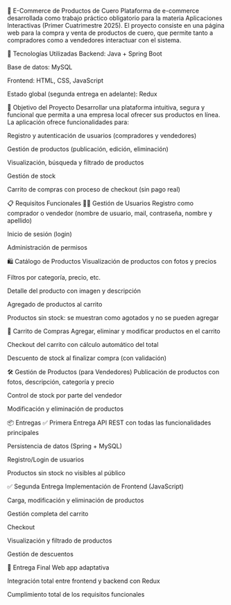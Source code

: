 👜 E-Commerce de Productos de Cuero
Plataforma de e-commerce desarrollada como trabajo práctico obligatorio para la materia Aplicaciones Interactivas (Primer Cuatrimestre 2025).
El proyecto consiste en una página web para la compra y venta de productos de cuero, que permite tanto a compradores como a vendedores interactuar con el sistema.

🚀 Tecnologías Utilizadas
Backend: Java + Spring Boot

Base de datos: MySQL

Frontend: HTML, CSS, JavaScript

Estado global (segunda entrega en adelante): Redux

📌 Objetivo del Proyecto
Desarrollar una plataforma intuitiva, segura y funcional que permita a una empresa local ofrecer sus productos en línea.
La aplicación ofrece funcionalidades para:

Registro y autenticación de usuarios (compradores y vendedores)

Gestión de productos (publicación, edición, eliminación)

Visualización, búsqueda y filtrado de productos

Gestión de stock

Carrito de compras con proceso de checkout (sin pago real)

📋 Requisitos Funcionales
🧑‍💻 Gestión de Usuarios
Registro como comprador o vendedor (nombre de usuario, mail, contraseña, nombre y apellido)

Inicio de sesión (login)

Administración de permisos

🛍️ Catálogo de Productos
Visualización de productos con fotos y precios

Filtros por categoría, precio, etc.

Detalle del producto con imagen y descripción

Agregado de productos al carrito

Productos sin stock: se muestran como agotados y no se pueden agregar

🛒 Carrito de Compras
Agregar, eliminar y modificar productos en el carrito

Checkout del carrito con cálculo automático del total

Descuento de stock al finalizar compra (con validación)

🛠️ Gestión de Productos (para Vendedores)
Publicación de productos con fotos, descripción, categoría y precio

Control de stock por parte del vendedor

Modificación y eliminación de productos

📦 Entregas
✅ Primera Entrega
API REST con todas las funcionalidades principales

Persistencia de datos (Spring + MySQL)

Registro/Login de usuarios

Productos sin stock no visibles al público

✅ Segunda Entrega
Implementación de Frontend (JavaScript)

Carga, modificación y eliminación de productos

Gestión completa del carrito

Checkout

Visualización y filtrado de productos

Gestión de descuentos

🎯 Entrega Final
Web app adaptativa

Integración total entre frontend y backend con Redux

Cumplimiento total de los requisitos funcionales

